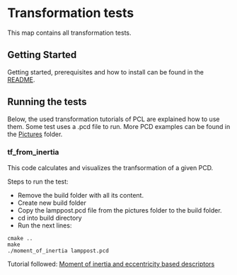 # Transformation tests

This map contains all transformation tests.

## Getting Started

Getting started, prerequisites and how to install can be found in the [README](https://github.com/markgrts/suii_vision_3d/blob/master/README.md).

## Running the tests
Below, the used transformation tutorials of PCL are explained how to use them. Some test uses a .pcd file to run. More PCD examples can be found in the [Pictures](https://github.com/markgrts/suii_vision_3d/tree/master/pictures) folder.

### tf_from_inertia
This code calculates and visualizes the tranfsormation of a given PCD.

Steps to run the test:
* Remove the build folder with all its content.
* Create new build folder
* Copy the lamppost.pcd file from the pictures folder to the build folder.
* cd into build directory
* Run the next lines:
```
cmake ..
make
./moment_of_inertia lamppost.pcd
```
Tutorial followed: [Moment of inertia and eccentricity based descriptors](http://pointclouds.org/documentation/tutorials/moment_of_inertia.php#moment-of-inertia)


